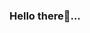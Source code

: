 ### Hello there👋...

<!--
- 👩‍💻 I’m currently working on completing my B.S. in CS with an IDS minor at Caltech
- 🌎 I’m currently learning more about networks, software engineering, and machine learning
- 📱 I’m looking to collaborate on hackathons!
- ✉️ How to reach me: Message me on LinkedIn: https://www.linkedin.com/in/gabriella-twombly/
-->
